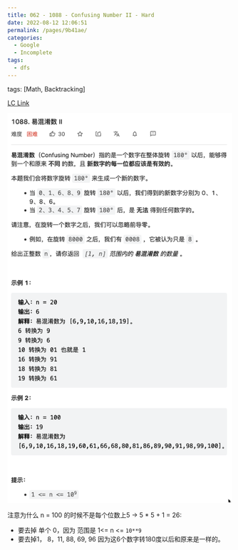 ```yaml
---
title: 062 - 1088 - Confusing Number II - Hard
date: 2022-08-12 12:06:51
permalink: /pages/9b41ae/
categories:
  - Google
  - Incomplete
tags:
  - dfs
---
```

tags: [Math, Backtracking]

[LC Link](https://leetcode.cn/problems/confusing-number-ii/)

![](https://raw.githubusercontent.com/emmableu/image/master/202208150002228.png)

注意为什么 n = 100 的时候不是每个位数上5 -> 5 * 5  + 1 = 26:
- 要去掉 单个 0，因为 范围是 1<= n <= `10**9`
- 要去掉1， 8，11, 88, 69, 96 因为这6个数字转180度以后和原来是一样的。

```python

```